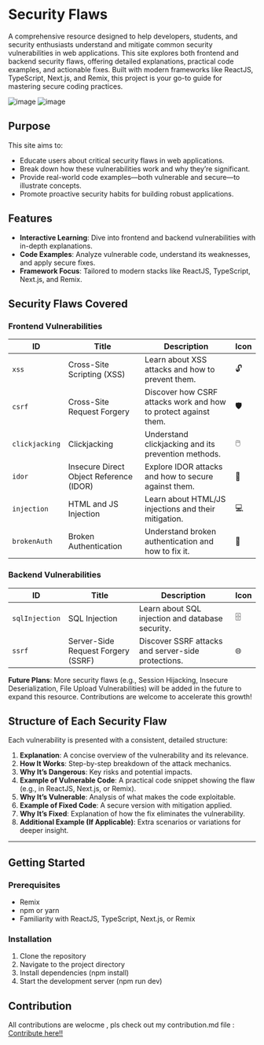 # Security Flaws

A comprehensive resource designed to help developers, students, and security enthusiasts understand and mitigate common security vulnerabilities in web applications. This site explores both frontend and backend security flaws, offering detailed explanations, practical code examples, and actionable fixes. Built with modern frameworks like ReactJS, TypeScript, Next.js, and Remix, this project is your go-to guide for mastering secure coding practices.

![image](https://github.com/user-attachments/assets/a21b06e1-cb38-4cdb-a64e-c369bc03de34)
![image](https://github.com/user-attachments/assets/c3f5cdf7-1f9f-48f3-af3f-c9060e05fd3e)


## Purpose

This site aims to:
- Educate users about critical security flaws in web applications.
- Break down how these vulnerabilities work and why they’re significant.
- Provide real-world code examples—both vulnerable and secure—to illustrate concepts.
- Promote proactive security habits for building robust applications.

## Features

- **Interactive Learning**: Dive into frontend and backend vulnerabilities with in-depth explanations.
- **Code Examples**: Analyze vulnerable code, understand its weaknesses, and apply secure fixes.
- **Framework Focus**: Tailored to modern stacks like ReactJS, TypeScript, Next.js, and Remix.

## Security Flaws Covered

### Frontend Vulnerabilities

| ID             | Title                       | Description                                              | Icon |
|----------------|-----------------------------|----------------------------------------------------------|------|
| `xss`          | Cross-Site Scripting (XSS)  | Learn about XSS attacks and how to prevent them.         | 🔓   |
| `csrf`         | Cross-Site Request Forgery  | Discover how CSRF attacks work and how to protect against them. | 🛡️   |
| `clickjacking` | Clickjacking                | Understand clickjacking and its prevention methods.      | 🖱️   |
| `idor`         | Insecure Direct Object Reference (IDOR) | Explore IDOR attacks and how to secure against them. | 🔑   |
| `injection`    | HTML and JS Injection       | Learn about HTML/JS injections and their mitigation.     | 💻   |
| `brokenAuth`   | Broken Authentication       | Understand broken authentication and how to fix it.      | 🛑   |

### Backend Vulnerabilities

| ID             | Title                       | Description                                              | Icon |
|----------------|-----------------------------|----------------------------------------------------------|------|
| `sqlInjection` | SQL Injection               | Learn about SQL injection and database security.         | 🗄️   |
| `ssrf`         | Server-Side Request Forgery (SSRF) | Discover SSRF attacks and server-side protections. | 🌐   |

**Future Plans**: More security flaws (e.g., Session Hijacking, Insecure Deserialization, File Upload Vulnerabilities) will be added in the future to expand this resource. Contributions are welcome to accelerate this growth!

## Structure of Each Security Flaw

Each vulnerability is presented with a consistent, detailed structure:

1. **Explanation**: A concise overview of the vulnerability and its relevance.
2. **How It Works**: Step-by-step breakdown of the attack mechanics.
3. **Why It’s Dangerous**: Key risks and potential impacts.
4. **Example of Vulnerable Code**: A practical code snippet showing the flaw (e.g., in ReactJS, Next.js, or Remix).
5. **Why It’s Vulnerable**: Analysis of what makes the code exploitable.
6. **Example of Fixed Code**: A secure version with mitigation applied.
7. **Why It’s Fixed**: Explanation of how the fix eliminates the vulnerability.
8. **Additional Example (If Applicable)**: Extra scenarios or variations for deeper insight.

---

## Getting Started

### Prerequisites

- Remix
- npm or yarn
- Familiarity with ReactJS, TypeScript, Next.js, or Remix

### Installation

1. Clone the repository
2. Navigate to the project directory
3. Install dependencies (npm install) 
4. Start the development server (npm run dev)

## Contribution
All contributions are welocme , pls check out my contribution.md file :
[Contribute here!!](https://github.com/drakeRAGE/Security-Flaws/blob/main/Contribution.md)

